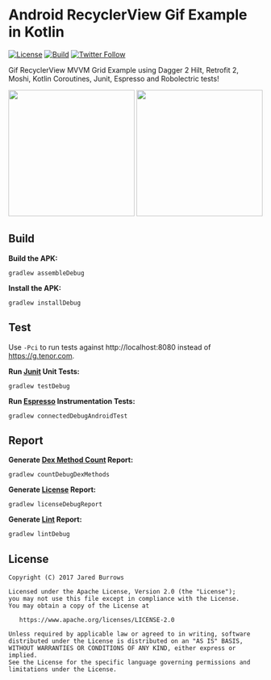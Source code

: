 # Android RecyclerView Gif Example in Kotlin

[![License](https://img.shields.io/badge/License-Apache%202.0-blue.svg)](https://www.apache.org/licenses/LICENSE-2.0)
[![Build](https://github.com/jaredsburrows/android-gif-example/workflows/build/badge.svg)](https://github.com/jaredsburrows/android-gif-example/actions)
[![Twitter Follow](https://img.shields.io/twitter/follow/jaredsburrows.svg?style=social)](https://twitter.com/jaredsburrows)

Gif RecyclerView MVVM Grid Example using Dagger 2 Hilt, Retrofit 2, Moshi, Kotlin Coroutines, Junit,
Espresso and Robolectric tests!

<p align="center">
  <a href="https://i.imgur.com/EVjzfrW.png" target="_blank"><img src="https://i.imgur.com/EVjzfrW.png" width="250px" /></a>
  <a href="https://i.imgur.com/qujcQIz.png" target="_blank"><img src="https://i.imgur.com/qujcQIz.png" width="250px" /></a>
</p>

## Build

**Build the APK:**

```shell
gradlew assembleDebug
```

**Install the APK:**

```shell
gradlew installDebug
```

## Test

Use `-Pci` to run tests against http://localhost:8080 instead of https://g.tenor.com.

**Run [Junit](https://junit.org/junit4/) Unit Tests:**

```shell
gradlew testDebug
```

**Run [Espresso](https://developer.android.com/training/testing/ui-testing/espresso-testing.html)
Instrumentation Tests:**

```shell
gradlew connectedDebugAndroidTest
```

## Report

**Generate [Dex Method Count](https://github.com/KeepSafe/dexcount-gradle-plugin) Report:**

```shell
gradlew countDebugDexMethods
```

**Generate [License](https://github.com/jaredsburrows/gradle-license-plugin) Report:**

```shell
gradlew licenseDebugReport
```

**Generate [Lint](https://developer.android.com/tools/help/lint.html) Report:**

```shell
gradlew lintDebug
```

## License

```
Copyright (C) 2017 Jared Burrows

Licensed under the Apache License, Version 2.0 (the "License");
you may not use this file except in compliance with the License.
You may obtain a copy of the License at

   https://www.apache.org/licenses/LICENSE-2.0

Unless required by applicable law or agreed to in writing, software
distributed under the License is distributed on an "AS IS" BASIS,
WITHOUT WARRANTIES OR CONDITIONS OF ANY KIND, either express or implied.
See the License for the specific language governing permissions and
limitations under the License.
```
